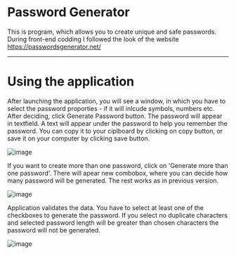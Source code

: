 # Password Generator

This is program, which allows you to create unique and safe passwords. During front-end codding I followed the look of the website https://passwordsgenerator.net/

-----------------
# Using the application

After launching the application, you will see a window, in which you have to select the password proporties - if it will inlcude symbols, numbers etc. After deciding,
click Generate Password button. The password will appear in textfield. A text will appear under the password to help you remember the password.
You can copy it to your ciplboard by clicking on copy button, or save it on your computer by clicking save button. 

![image](https://user-images.githubusercontent.com/93688242/177055936-5741660a-7a79-4cca-bf50-4b59e343ca03.png)


If you want to create more than one password, click on 'Generate more than one password'. There will apear new combobox, where you can decide how many password will be
generated. The rest works as in previous version. 

![image](https://user-images.githubusercontent.com/93688242/177056044-d5408829-8411-4482-b84b-205da8f5af6c.png)


Application validates the data. You have to select at least one of the checkboxes to generate the password. If you select no duplicate characters and selected password
length will be greater than chosen characters the password will not be generated.

![image](https://user-images.githubusercontent.com/93688242/177056148-3b13a365-3183-4eaf-9d97-63e650c9bb7f.png)


